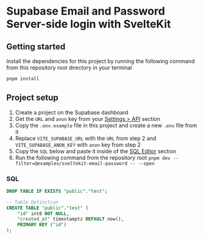 # Supabase Email and Password Server-side login with SvelteKit

## Getting started

Install the dependencies for this project by running the following command from this repository root directory in your terminal

```bash
pnpm install
```

## Project setup

1. Create a project on the Supabase dashboard
2. Get the `URL` and `anon` key from your [Settings > API](https://app.supabase.com/project/_/settings/api) section
3. Copy the `.env.example` file in this project and create a new `.env` file from it
4. Replace `VITE_SUPABASE_URL` with the `URL` from step 2 and `VITE_SUPABASE_ANON_KEY` with `anon` key from step 2
5. Copy the `SQL` below and paste it inside of the [SQL Editor](https://app.supabase.com/project/_/sql) section
6. Run the following command from the repository root `pnpm dev --filter=@examples/sveltekit-email-password -- --open`


### SQL
```sql
DROP TABLE IF EXISTS "public"."test";

-- Table Definition
CREATE TABLE "public"."test" (
    "id" int8 NOT NULL,
    "created_at" timestamptz DEFAULT now(),
    PRIMARY KEY ("id")
);
```